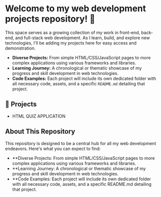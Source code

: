 # Welcome to my web development projects repository! 👋

This space serves as a growing collection of my work in front-end, back-end, and full-stack web development. As I learn, build, and explore new technologies, I'll be adding my projects here for easy access and demonstration.
* **Diverse Projects:** From simple HTML/CSS/JavaScript pages to more complex applications using various frameworks and libraries.
* **Learning Journey:** A chronological or thematic showcase of my progress and skill development in web technologies.
* **Code Examples:** Each project will include its own dedicated folder with all necessary code, assets, and a specific `README.md` detailing that project.
  
## 📂 Projects

* HTML QUIZ APPLICATION

## About This Repository
This repository is designed to be a central hub for all my web development endeavors. Here's what you can expect to find:
* **Diverse Projects: From simple HTML/CSS/JavaScript pages to more complex applications using various frameworks and libraries.
* **Learning Journey: A chronological or thematic showcase of my progress and skill development in web technologies.
* **Code Examples: Each project will include its own dedicated folder with all necessary code, assets, and a specific README.md detailing that project.

